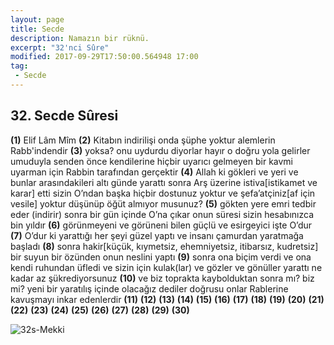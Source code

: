 ```yaml
---
layout: page
title: Secde
description: Namazın bir rüknü.
excerpt: "32'nci Sûre"
modified: 2017-09-29T17:50:00.564948 17:00
tag: 
 - Secde
---
```


## 32. Secde Sûresi

**(1)** Elif Lâm Mîm
**(2)** Kitabın indirilişi onda şüphe yoktur alemlerin Rabb'indendir
**(3)** yoksa? onu uydurdu diyorlar hayır o doğru yola gelirler umuduyla senden önce kendilerine hiçbir uyarıcı gelmeyen bir kavmi uyarman için Rabbin tarafından gerçektir 
**(4)** Allah ki gökleri ve yeri ve bunlar arasındakileri altı günde yarattı sonra Arş üzerine istiva[istikamet ve karar] etti sizin O’ndan başka hiçbir dostunuz yoktur ve şefa’atçiniz[af için vesile] yoktur düşünüp öğüt almıyor musunuz?
**(5)** gökten yere emri tedbir eder (indirir) sonra bir gün içinde O’na çıkar onun süresi sizin hesabınızca bin yıldır
**(6)** görünmeyeni ve görüneni bilen güçlü ve esirgeyici işte O’dur 
**(7)** O’dur ki yarattığı her şeyi güzel yaptı ve insanı çamurdan yaratmağa başladı 
**(8)** sonra hakir[küçük, kıymetsiz, ehemniyetsiz, itibarsız, kudretsiz] bir suyun bir özünden onun neslini yaptı 
**(9)** sonra ona biçim verdi ve ona kendi ruhundan üfledi ve sizin  için kulak(lar) ve gözler ve gönüller yarattı ne kadar az şükrediyorsunuz
**(10)** ve biz toprakta kaybolduktan sonra mı? biz mi? yeni bir yaratılış içinde olacağız dediler doğrusu onlar Rablerine kavuşmayı inkar edenlerdir
**(11)**
**(12)**
**(13)**
**(14)**
**(15)**
**(16)**
**(17)**
**(18)**
**(19)**
**(20)**
**(21)**
**(22)**
**(23)**
**(24)**
**(25)**
**(26)**
**(27)**
**(28)**
**(29)**
**(30)**

![32s-Mekki]({{site.url}}/images/ayrac-muhur.png)
